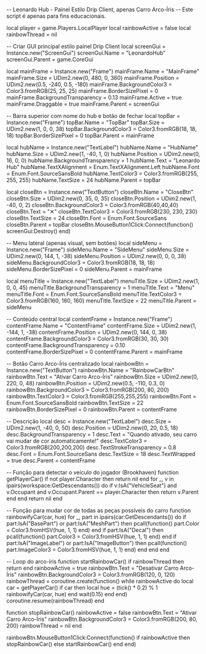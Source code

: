 -- Leonardo Hub - Painel Estilo Drip Client, apenas Carro Arco-Íris
-- Este script é apenas para fins educacionais.

local player = game.Players.LocalPlayer
local rainbowActive = false
local rainbowThread = nil

-- Criar GUI principal estilo painel Drip Client
local screenGui = Instance.new("ScreenGui")
screenGui.Name = "LeonardoHub"
screenGui.Parent = game.CoreGui

local mainFrame = Instance.new("Frame")
mainFrame.Name = "MainFrame"
mainFrame.Size = UDim2.new(0, 480, 0, 360)
mainFrame.Position = UDim2.new(0.5, -240, 0.5, -180)
mainFrame.BackgroundColor3 = Color3.fromRGB(25, 25, 25)
mainFrame.BorderSizePixel = 0
mainFrame.BackgroundTransparency = 0.13
mainFrame.Active = true
mainFrame.Draggable = true
mainFrame.Parent = screenGui

-- Barra superior com nome do hub e botão de fechar
local topBar = Instance.new("Frame")
topBar.Name = "TopBar"
topBar.Size = UDim2.new(1, 0, 0, 38)
topBar.BackgroundColor3 = Color3.fromRGB(18, 18, 18)
topBar.BorderSizePixel = 0
topBar.Parent = mainFrame

local hubName = Instance.new("TextLabel")
hubName.Name = "HubName"
hubName.Size = UDim2.new(1, -40, 1, 0)
hubName.Position = UDim2.new(0, 16, 0, 0)
hubName.BackgroundTransparency = 1
hubName.Text = "Leonardo Hub"
hubName.TextXAlignment = Enum.TextXAlignment.Left
hubName.Font = Enum.Font.SourceSansBold
hubName.TextColor3 = Color3.fromRGB(255, 255, 255)
hubName.TextSize = 24
hubName.Parent = topBar

local closeBtn = Instance.new("TextButton")
closeBtn.Name = "CloseBtn"
closeBtn.Size = UDim2.new(0, 35, 0, 35)
closeBtn.Position = UDim2.new(1, -40, 0, 2)
closeBtn.BackgroundColor3 = Color3.fromRGB(40,40,40)
closeBtn.Text = "✕"
closeBtn.TextColor3 = Color3.fromRGB(230, 230, 230)
closeBtn.TextSize = 24
closeBtn.Font = Enum.Font.SourceSans
closeBtn.Parent = topBar
closeBtn.MouseButton1Click:Connect(function()
    screenGui:Destroy()
end)

-- Menu lateral (apenas visual, sem botões)
local sideMenu = Instance.new("Frame")
sideMenu.Name = "SideMenu"
sideMenu.Size = UDim2.new(0, 144, 1, -38)
sideMenu.Position = UDim2.new(0, 0, 0, 38)
sideMenu.BackgroundColor3 = Color3.fromRGB(18, 18, 18)
sideMenu.BorderSizePixel = 0
sideMenu.Parent = mainFrame

local menuTitle = Instance.new("TextLabel")
menuTitle.Size = UDim2.new(1, 0, 0, 45)
menuTitle.BackgroundTransparency = 1
menuTitle.Text = "Menu"
menuTitle.Font = Enum.Font.SourceSansBold
menuTitle.TextColor3 = Color3.fromRGB(160, 160, 160)
menuTitle.TextSize = 22
menuTitle.Parent = sideMenu

-- Conteúdo central
local contentFrame = Instance.new("Frame")
contentFrame.Name = "ContentFrame"
contentFrame.Size = UDim2.new(1, -144, 1, -38)
contentFrame.Position = UDim2.new(0, 144, 0, 38)
contentFrame.BackgroundColor3 = Color3.fromRGB(30, 30, 30)
contentFrame.BackgroundTransparency = 0.10
contentFrame.BorderSizePixel = 0
contentFrame.Parent = mainFrame

-- Botão Carro Arco-Íris centralizado
local rainbowBtn = Instance.new("TextButton")
rainbowBtn.Name = "RainbowCarBtn"
rainbowBtn.Text = "Ativar Carro Arco-Íris"
rainbowBtn.Size = UDim2.new(0, 220, 0, 48)
rainbowBtn.Position = UDim2.new(0.5, -110, 0.3, 0)
rainbowBtn.BackgroundColor3 = Color3.fromRGB(200, 80, 200)
rainbowBtn.TextColor3 = Color3.fromRGB(255,255,255)
rainbowBtn.Font = Enum.Font.SourceSansBold
rainbowBtn.TextSize = 22
rainbowBtn.BorderSizePixel = 0
rainbowBtn.Parent = contentFrame

-- Descrição
local desc = Instance.new("TextLabel")
desc.Size = UDim2.new(1, -40, 0, 50)
desc.Position = UDim2.new(0, 20, 0.5, 18)
desc.BackgroundTransparency = 1
desc.Text = "Quando ativado, seu carro vai mudar de cor automaticamente!"
desc.TextColor3 = Color3.fromRGB(200,200,200)
desc.TextStrokeTransparency = 0.8
desc.Font = Enum.Font.SourceSans
desc.TextSize = 18
desc.TextWrapped = true
desc.Parent = contentFrame

-- Função para detectar o veículo do jogador (Brookhaven)
function getPlayerCar()
    if not player.Character then return nil end
    for _, v in ipairs(workspace:GetDescendants()) do
        if v:IsA("VehicleSeat") and v.Occupant and v.Occupant.Parent == player.Character then
            return v.Parent
        end
    end
    return nil
end

-- Função para mudar cor de todas as peças possíveis do carro
function rainbowifyCar(car, hue)
    for _, part in ipairs(car:GetDescendants()) do
        if part:IsA("BasePart") or part:IsA("MeshPart") then
            pcall(function()
                part.Color = Color3.fromHSV(hue, 1, 1)
            end)
        end
        if part:IsA("Decal") then
            pcall(function()
                part.Color3 = Color3.fromHSV(hue, 1, 1)
            end)
        end
        if part:IsA("ImageLabel") or part:IsA("ImageButton") then
            pcall(function()
                part.ImageColor3 = Color3.fromHSV(hue, 1, 1)
            end)
        end
    end
end

-- Loop do arco-íris
function startRainbowCar()
    if rainbowThread then return end
    rainbowActive = true
    rainbowBtn.Text = "Desativar Carro Arco-Íris"
    rainbowBtn.BackgroundColor3 = Color3.fromRGB(120, 0, 120)
    rainbowThread = coroutine.create(function()
        while rainbowActive do
            local car = getPlayerCar()
            if car then
                local hue = (tick() * 0.2) % 1
                rainbowifyCar(car, hue)
            end
            wait(0.15)
        end
    end)
    coroutine.resume(rainbowThread)
end

function stopRainbowCar()
    rainbowActive = false
    rainbowBtn.Text = "Ativar Carro Arco-Íris"
    rainbowBtn.BackgroundColor3 = Color3.fromRGB(200, 80, 200)
    rainbowThread = nil
end

rainbowBtn.MouseButton1Click:Connect(function()
    if rainbowActive then
        stopRainbowCar()
    else
        startRainbowCar()
    end
end)
